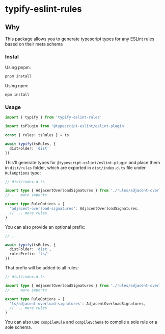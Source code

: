 # typify-eslint-rules

## Why

This package allows you to generate typescript types for any ESLint rules based on their meta schema

### Instal

Using pnpm:
```sh
pnpm install 
```

Using npm:
```sh
npm install 
```

### Usage

```ts
import { typify } from 'typify-eslint-rules'

import tsPlugin from '@typescript-eslint/eslint-plugin'

const { rules: tsRules } = ts

await typify(tsRules, {
  distFolder: 'dist'
})
```

This'll generate types for `@typescript-eslint/eslint-plugin` and place them in `dist/rules` folder, which are exported in `dist/index.d.ts` file under `RuleOptions` type:

```ts
// dist/index.d.ts

import type { AdjacentOverloadSignatures } from './rules/adjacent-overload-signatures'
// ... more imports

export type RuleOptions = {
  'adjacent-overload-signatures': AdjacentOverloadSignatures,
  // ... more rules
}
```

You can also provide an optional prefix:

```ts
// ...

await typify(tsRules, {
  distFolder: 'dist',
  rulesPrefix: 'ts/'
})
```

That prefix will be added to all rules:
```ts
// dist/index.d.ts

import type { AdjacentOverloadSignatures } from './rules/adjacent-overload-signatures'
// ... more imports

export type RuleOptions = {
  'ts/adjacent-overload-signatures': AdjacentOverloadSignatures,
  // ... more rules
}
```

You can also use `compileRule` and `compileSchema` to compile a sole rule or a sole schema.